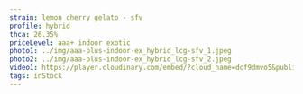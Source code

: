 ```yaml
---
strain: lemon cherry gelato - sfv
profile: hybrid
thca: 26.35%
priceLevel: aaa+ indoor exotic
photo1: ../img/aaa-plus-indoor-ex_hybrid_lcg-sfv_1.jpeg
photo2: ../img/aaa-plus-indoor-ex_hybrid_lcg-sfv_2.jpeg
video1: https://player.cloudinary.com/embed/?cloud_name=dcf9dmvo5&public_id=aaa-plus-indoor-ex_hybrid_lcg-sfv_rb0vpb&profile=flower
tags: inStock
---
```

